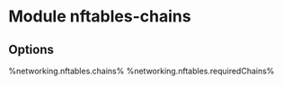 # Module nftables-chains

## Options

%networking.nftables.chains%
%networking.nftables.requiredChains%
